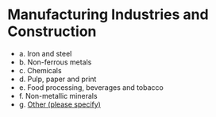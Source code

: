 # Manufacturing Industries and Construction

* a.  Iron and steel
* b.  Non-ferrous metals
* c.  Chemicals
* d.  Pulp, paper and print
* e.  Food processing, beverages and tobacco
* f.  Non-metallic minerals
* g.  [Other (please specify)](CRF1A2g.md)

